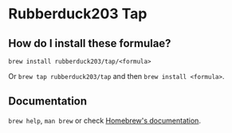 # Rubberduck203 Tap

## How do I install these formulae?

`brew install rubberduck203/tap/<formula>`

Or `brew tap rubberduck203/tap` and then `brew install <formula>`.

## Documentation

`brew help`, `man brew` or check [Homebrew's documentation](https://docs.brew.sh).
